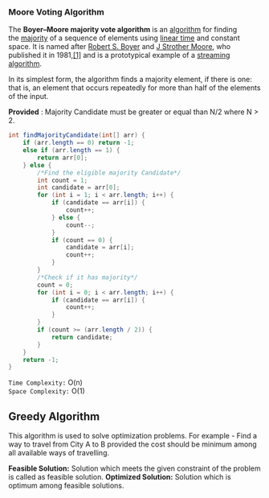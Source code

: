 ### Moore Voting Algorithm
The **Boyer–Moore majority vote algorithm** is an [algorithm](https://en.wikipedia.org/wiki/Algorithm "Algorithm") for finding the [majority](https://en.wikipedia.org/wiki/Majority "Majority") of a sequence of elements using [linear time](https://en.wikipedia.org/wiki/Linear_time "Linear time") and constant space. It is named after [Robert S. Boyer](https://en.wikipedia.org/wiki/Robert_S._Boyer "Robert S. Boyer") and [J Strother Moore](https://en.wikipedia.org/wiki/J_Strother_Moore "J Strother Moore"), who published it in 1981,[[1]](https://en.wikipedia.org/wiki/Boyer%E2%80%93Moore_majority_vote_algorithm#cite_note-bm-1) and is a prototypical example of a [streaming algorithm](https://en.wikipedia.org/wiki/Streaming_algorithm "Streaming algorithm").

In its simplest form, the algorithm finds a majority element, if there is one: that is, an element that occurs repeatedly for more than half of the elements of the input.

**Provided** : Majority Candidate must be greater or equal than N/2 where N > 2.

```java
int findMajorityCandidate(int[] arr) {  
    if (arr.length == 0) return -1;  
    else if (arr.length == 1) {  
        return arr[0];  
    } else {  
        /*Find the eligible majority Candidate*/  
        int count = 1;  
        int candidate = arr[0];  
        for (int i = 1; i < arr.length; i++) {  
            if (candidate == arr[i]) {  
                count++;  
            } else {  
                count--;  
            }  
            if (count == 0) {  
                candidate = arr[i];  
                count++;  
            }  
        }  
        /*Check if it has majority*/  
        count = 0;  
        for (int i = 0; i < arr.length; i++) {  
            if (candidate == arr[i]) {  
                count++;  
            }  
        }  
        if (count >= (arr.length / 2)) {  
            return candidate;  
        }  
    }  
    return -1;  
}
```

`Time Complexity:` O(n)\
`Space Complexity:` O(1)


## Greedy Algorithm
This algorithm is used to solve optimization problems. For example - Find a way to travel from City A to B provided the cost should be minimum among all available ways of travelling.

**Feasible Solution:** Solution which meets the given constraint of the problem is called as feasible solution.
**Optimized Solution:** Solution which is optimum among feasible solutions.